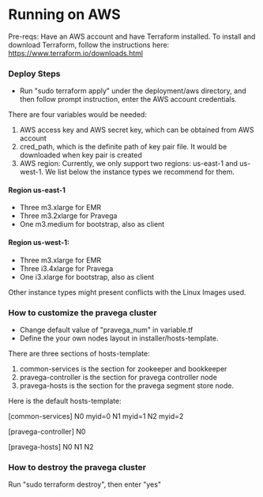 <!--
Copyright (c) 2017 Dell Inc., or its subsidiaries. All Rights Reserved.

Licensed under the Apache License, Version 2.0 (the "License");
you may not use this file except in compliance with the License.
You may obtain a copy of the License at

    http://www.apache.org/licenses/LICENSE-2.0
-->
# Running on AWS

Pre-reqs: Have an AWS account and have Terraform installed. To install and download Terraform, follow the instructions here: https://www.terraform.io/downloads.html

### Deploy Steps
- Run "sudo terraform apply" under the deployment/aws directory, and then follow prompt instruction, enter the AWS account credentials.

There are four variables would be needed:

1. AWS access key and AWS secret key, which can be obtained from AWS account
2. cred_path, which is the definite path of key pair file. It would be downloaded when key pair is created
3. AWS region: Currently, we only support two regions: us-east-1 and us-west-1. We list below the instance types we recommend for them.

#### Region us-east-1
- Three m3.xlarge for EMR
- Three m3.2xlarge for Pravega
- One m3.medium for bootstrap, also as client

#### Region us-west-1:
- Three m3.xlarge for EMR
- Three i3.4xlarge for Pravega
- One i3.xlarge for bootstrap, also as client

Other instance types might present conflicts with the Linux Images used.

### How to customize the pravega cluster
- Change default value of "pravega_num" in variable.tf
- Define the your own nodes layout in installer/hosts-template.

There are three sections of hosts-template:
1. common-services is the section for zookeeper and bookkeeper
2. pravega-controller is the section for pravega controller node
3. pravega-hosts is the section for the pravega segment store node.
 
 Here is the default hosts-template:
 
 [common-services]
 N0 myid=0
 N1 myid=1
 N2 myid=2
 
 [pravega-controller]
 N0
 
 [pravega-hosts]
 N0
 N1
 N2

### How to destroy the pravega cluster

Run "sudo terraform destroy", then enter "yes"
